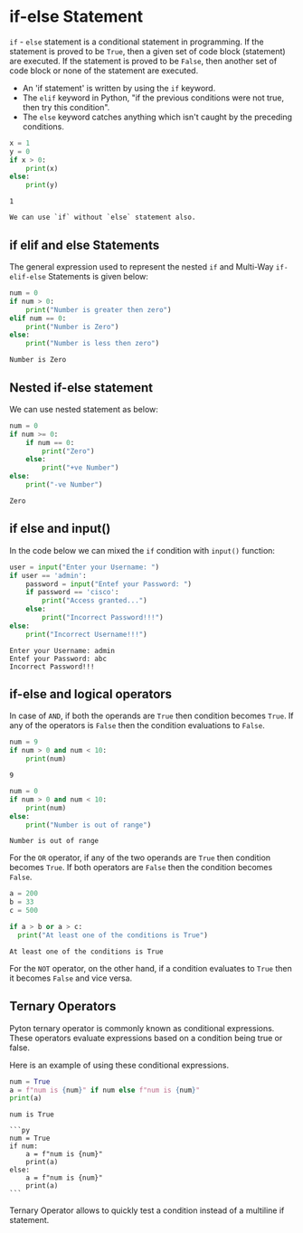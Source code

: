 # if-else Statement

`if` - `else` statement is a conditional statement in programming. If the statement is proved to be `True`, then a given set of code block (statement) are executed. If the statement is proved to be `False`, then another set of code block or none of the statement are executed.

- An 'if statement' is written by using the `if` keyword.
- The `elif` keyword in Python, "if the previous conditions were not true, then try this condition".
- The `else` keyword catches anything which isn't caught by the preceding conditions.

```py
x = 1
y = 0
if x > 0:
    print(x)
else:
    print(y)
```

```console
1
```

```{Note}
We can use `if` without `else` statement also.
```

## if elif and else Statements

The general expression used to represent the nested `if` and Multi-Way `if-elif-else` Statements is given below:

```py
num = 0
if num > 0:
    print("Number is greater then zero")
elif num == 0:
    print("Number is Zero")
else:
    print("Number is less then zero")        
```

```console
Number is Zero
```

## Nested if-else statement

We can use nested statement as below:

```py
num = 0
if num >= 0:
    if num == 0:
        print("Zero")
    else:
        print("+ve Number")
else:
    print("-ve Number")        
```

```console
Zero
```

## if else and input()

In the code below we can mixed the `if` condition with `input()` function:

```py
user = input("Enter your Username: ")
if user == 'admin':
    password = input("Entef your Password: ")
    if password == 'cisco':
        print("Access granted...")
    else:
        print("Incorrect Password!!!")    
else:
    print("Incorrect Username!!!")
```

```console
Enter your Username: admin
Entef your Password: abc
Incorrect Password!!!
```

## if-else and logical operators

In case of `AND`, if both the operands are `True` then condition becomes `True`. If any of the operators is `False` then the condition evaluations to `False`.

```py
num = 9
if num > 0 and num < 10:
    print(num)
```

```console
9
```

```py
num = 0
if num > 0 and num < 10:
    print(num)
else:
    print("Number is out of range")    
```

```console
Number is out of range
```

For the `OR` operator, if any of the two operands are `True` then condition becomes `True`. If both operators are `False` then the condition becomes `False`.

```py
a = 200
b = 33
c = 500

if a > b or a > c:
  print("At least one of the conditions is True")
```

```console
At least one of the conditions is True
```

For the `NOT` operator, on the other hand, if a condition evaluates to `True` then it becomes `False` and vice versa.

## Ternary Operators

Pyton ternary operator is commonly known as conditional expressions. These operators evaluate expressions based on a condition being true or false.

Here is an example of using these conditional expressions.

```py
num = True
a = f"num is {num}" if num else f"num is {num}"
print(a)
```

```console
num is True
```

````{Note} **code above is same as below**
```py
num = True
if num:
    a = f"num is {num}"
    print(a)
else:
    a = f"num is {num}"
    print(a)
```
````

Ternary Operator allows to quickly test a condition instead of a multiline if statement.
